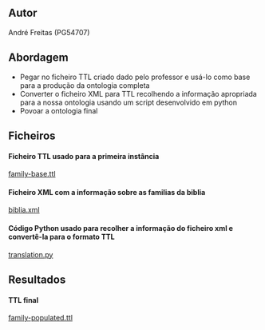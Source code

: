 ## Autor
André Freitas (PG54707)

## Abordagem
* Pegar no ficheiro TTL criado dado pelo professor e usá-lo como base para a produção da ontologia completa
* Converter o ficheiro XML para TTL recolhendo a informação apropriada para a nossa ontologia usando um script desenvolvido em python
* Povoar a ontologia final

## Ficheiros

#### Ficheiro TTL usado para a primeira instância
[family-base.ttl](family-base.ttl)

#### Ficheiro XML com a informação sobre as familias da biblia
[biblia.xml](biblia.xml)

#### Código Python usado para recolher a informação do ficheiro xml e convertê-la para o formato TTL
[translation.py](translation.py)

## Resultados 
#### TTL final 
[family-populated.ttl](family-populated.ttl)